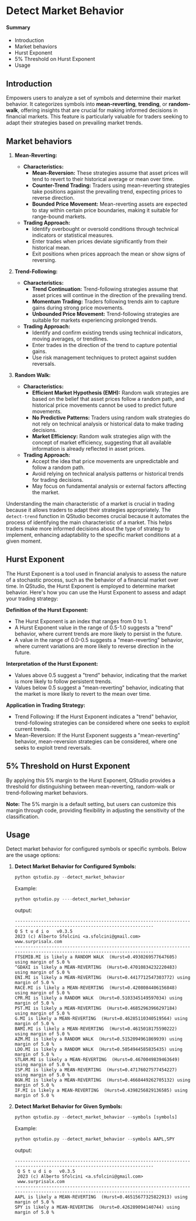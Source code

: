 # Detect Market Behavior


#### Summary
- Introduction
- Market behaviors
- Hurst Exponent
- 5% Threshold on Hurst Exponent
- Usage



## Introduction

Empowers users to analyze a set of symbols and determine their market behavior. It categorizes symbols into **mean-reverting**, **trending**, or **random-walk**, offering insights that are crucial for making informed decisions in financial markets. This feature is particularly valuable for traders seeking to adapt their strategies based on prevailing market trends.

## Market behaviors

1. **Mean-Reverting:**
    - **Characteristics:**
        - **Mean-Reversion:** These strategies assume that asset prices will tend to revert to their historical average or mean over time.
        - **Counter-Trend Trading:** Traders using mean-reverting strategies take positions against the prevailing trend, expecting prices to reverse direction.
        - **Bounded Price Movement:** Mean-reverting assets are expected to stay within certain price boundaries, making it suitable for range-bound markets.
    - **Trading Approach:**
        - Identify overbought or oversold conditions through technical indicators or statistical measures.
        - Enter trades when prices deviate significantly from their historical mean.
        - Exit positions when prices approach the mean or show signs of reversing.


2. **Trend-Following:**
    - **Characteristics:**
        - **Trend Continuation:** Trend-following strategies assume that asset prices will continue in the direction of the prevailing trend.
        - **Momentum Trading:** Traders following trends aim to capture gains during strong price movements.
        - **Unbounded Price Movement:** Trend-following strategies are suitable for markets experiencing prolonged trends.
    - **Trading Approach:**
        - Identify and confirm existing trends using technical indicators, moving averages, or trendlines.
        - Enter trades in the direction of the trend to capture potential gains.
        - Use risk management techniques to protect against sudden reversals.


3. **Random Walk:**
    - **Characteristics:**
        - **Efficient Market Hypothesis (EMH):** Random walk strategies are based on the belief that asset prices follow a random path, and historical price movements cannot be used to predict future movements.
        - **No Predictive Patterns:** Traders using random walk strategies do not rely on technical analysis or historical data to make trading decisions.
        - **Market Efficiency:** Random walk strategies align with the concept of market efficiency, suggesting that all available information is already reflected in asset prices.
    - **Trading Approach:**
        - Accept the idea that price movements are unpredictable and follow a random path.
        - Avoid relying on technical analysis patterns or historical trends for trading decisions.
        - May focus on fundamental analysis or external factors affecting the market.


Understanding the main characteristic of a market is crucial in trading because it allows traders to adapt their strategies appropriately.
The `detect-trend` function in QStudio becomes crucial because it automates the process of identifying the main characteristic of a market. This helps traders make more informed decisions about the type of strategy to implement, enhancing adaptability to the specific market conditions at a given moment.

## Hurst Exponent
The Hurst Exponent is a tool used in financial analysis to assess the nature of a stochastic process, such as the behavior of a financial market over time. In QStudio, the Hurst Exponent is employed to determine market behavior. Here's how you can use the Hurst Exponent to assess and adapt your trading strategy:

**Definition of the Hurst Exponent:**

- The Hurst Exponent is an index that ranges from 0 to 1.
- A Hurst Exponent value in the range of 0.5-1.0 suggests a "trend" behavior, where current trends are more likely to persist in the future.
- A value in the range of 0.0-0.5 suggests a "mean-reverting" behavior, where current variations are more likely to reverse direction in the future.

**Interpretation of the Hurst Exponent:**

- Values above 0.5 suggest a "trend" behavior, indicating that the market is more likely to follow persistent trends.
- Values below 0.5 suggest a "mean-reverting" behavior, indicating that the market is more likely to revert to the mean over time.

**Application in Trading Strategy:**

- Trend Following: If the Hurst Exponent indicates a "trend" behavior, trend-following strategies can be considered where one seeks to exploit current trends.
- Mean-Reversion: If the Hurst Exponent suggests a "mean-reverting" behavior, mean-reversion strategies can be considered, where one seeks to exploit trend reversals.

## 5% Threshold on Hurst Exponent
By applying this 5% margin to the Hurst Exponent, QStudio provides a threshold for distinguishing between mean-reverting, random-walk or trend-following market behaviors.

**Note:** The 5% margin is a default setting, but users can customize this margin through code, providing flexibility in adjusting the sensitivity of the classification.


## Usage

Detect market behavior for configured symbols or specific symbols. Below are the usage options:

1. **Detect Market Behavior for Configured Symbols:**
   ```python
   python qstudio.py --detect_market_behavior 
   ```
   Example:
   ```python
   python qstudio.py ----detect_market_behavior 
   ```
   output:
   ~~~console
   ------------------------------------------------------------------------------------------------------------------------
   Q S t u d i o   v0.3.5
   2023 (c) Alberto Sfolcini <a.sfolcini@gmail.com>
   www.surprisalx.com
   ------------------------------------------------------------------------------------------------------------------------
   FTSEMIB.MI is likely a RANDOM WALK  (Hurst=0.4930269577647605) using margin of 5.0 %
   ^GDAXI is likely a MEAN-REVERTING  (Hurst=0.47010834232220483) using margin of 5.0 %
   ENI.MI is likely a MEAN-REVERTING  (Hurst=0.4417712547303772) using margin of 5.0 %
   RACE.MI is likely a MEAN-REVERTING  (Hurst=0.4208084406156848) using margin of 5.0 %
   CPR.MI is likely a RANDOM WALK  (Hurst=0.5103345149597034) using margin of 5.0 %
   PST.MI is likely a MEAN-REVERTING  (Hurst=0.46852963966297184) using margin of 5.0 %
   G.MI is likely a MEAN-REVERTING  (Hurst=0.46285110340519564) using margin of 5.0 %
   BAMI.MI is likely a MEAN-REVERTING  (Hurst=0.4615018175590222) using margin of 5.0 %
   AZM.MI is likely a RANDOM WALK  (Hurst=0.5152094961869939) using margin of 5.0 %
   LDO.MI is likely a RANDOM WALK  (Hurst=0.5054944585835435) using margin of 5.0 %
   STLAM.MI is likely a MEAN-REVERTING  (Hurst=0.4670049839463649) using margin of 5.0 %
   ISP.MI is likely a MEAN-REVERTING  (Hurst=0.47176027577454227) using margin of 5.0 %
   BGN.MI is likely a MEAN-REVERTING  (Hurst=0.4668449262705132) using margin of 5.0 %
   IF.MI is likely a MEAN-REVERTING  (Hurst=0.4398256829136585) using margin of 5.0 %
   ~~~

2. **Detect Market Behavior for Given Symbols:**
   ```python
   python qstudio.py --detect_market_behavior --symbols [symbols]
   ```
   Example:
   ```python
   python qstudio.py --detect_market_behavior --symbols AAPL,SPY
   ```
   output:
   ~~~console
   ------------------------------------------------------------------------------------------------------------------------
    Q S t u d i o   v0.3.5
    2023 (c) Alberto Sfolcini <a.sfolcini@gmail.com>
    www.surprisalx.com
   ------------------------------------------------------------------------------------------------------------------------
   AAPL is likely a MEAN-REVERTING  (Hurst=0.46515677325822913) using margin of 5.0 %
   SPY is likely a MEAN-REVERTING  (Hurst=0.426289094140744) using margin of 5.0 %
   ~~~

